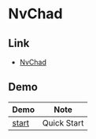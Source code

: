 

# NvChad


## Link

* [NvChad](https://github.com/NvChad/NvChad)


## Demo

| Demo | Note |
| --- | --- |
| [start](start) | Quick Start |
